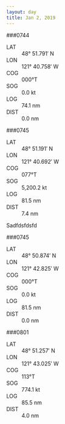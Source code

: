 ```yaml
---
layout: day
title: Jan 2, 2019
---
```




###0744

<dl class="log-data"><dt class="log-data__label label--lat"><span title="Latitude">LAT</span></dt>
<dd class="log-data__content content--lat">48° 51.791′ N</dd>
<dt class="log-data__label label--lon"><span title="Longitude">LON</span></dt>
<dd class="log-data__content content--lon">121° 40.758′ W</dd>
<dt class="log-data__label label--cog"><span title="Course Over Ground">COG</span></dt>
<dd class="log-data__content content--cog">000°T</dd>
<dt class="log-data__label label--sog"><span title="Speed Over Ground">SOG</span></dt>
<dd class="log-data__content content--sog">0.0 kt</dd>
<dt class="log-data__label label--log"><span title="Total nautical miles travelled">LOG</span></dt>
<dd class="log-data__content content--log">74.1 nm</dd>
<dt class="log-data__label label--dist"><span title="Nautical miles travelled since previous entry">DIST</span></dt>
<dd class="log-data__content content--dist">0.0 nm</dd></dl>

<p class="remarks"></p>

###0745

<dl class="log-data"><dt class="log-data__label label--lat"><span title="Latitude">LAT</span></dt>
<dd class="log-data__content content--lat">48° 51.191′ N</dd>
<dt class="log-data__label label--lon"><span title="Longitude">LON</span></dt>
<dd class="log-data__content content--lon">121° 40.692′ W</dd>
<dt class="log-data__label label--cog"><span title="Course Over Ground">COG</span></dt>
<dd class="log-data__content content--cog">077°T</dd>
<dt class="log-data__label label--sog"><span title="Speed Over Ground">SOG</span></dt>
<dd class="log-data__content content--sog">5,200.2 kt</dd>
<dt class="log-data__label label--log"><span title="Total nautical miles travelled">LOG</span></dt>
<dd class="log-data__content content--log">81.5 nm</dd>
<dt class="log-data__label label--dist"><span title="Nautical miles travelled since previous entry">DIST</span></dt>
<dd class="log-data__content content--dist">7.4 nm</dd></dl>

<p class="remarks">Sadfdsfdsfd</p>

###0745

<dl class="log-data"><dt class="log-data__label label--lat"><span title="Latitude">LAT</span></dt>
<dd class="log-data__content content--lat">48° 50.874′ N</dd>
<dt class="log-data__label label--lon"><span title="Longitude">LON</span></dt>
<dd class="log-data__content content--lon">121° 42.825′ W</dd>
<dt class="log-data__label label--cog"><span title="Course Over Ground">COG</span></dt>
<dd class="log-data__content content--cog">000°T</dd>
<dt class="log-data__label label--sog"><span title="Speed Over Ground">SOG</span></dt>
<dd class="log-data__content content--sog">0.0 kt</dd>
<dt class="log-data__label label--log"><span title="Total nautical miles travelled">LOG</span></dt>
<dd class="log-data__content content--log">81.5 nm</dd>
<dt class="log-data__label label--dist"><span title="Nautical miles travelled since previous entry">DIST</span></dt>
<dd class="log-data__content content--dist">0.0 nm</dd></dl>

<p class="remarks"></p>

###0801

<dl class="log-data"><dt class="log-data__label label--lat"><span title="Latitude">LAT</span></dt>
<dd class="log-data__content content--lat">48° 51.257′ N</dd>
<dt class="log-data__label label--lon"><span title="Longitude">LON</span></dt>
<dd class="log-data__content content--lon">121° 43.025′ W</dd>
<dt class="log-data__label label--cog"><span title="Course Over Ground">COG</span></dt>
<dd class="log-data__content content--cog">113°T</dd>
<dt class="log-data__label label--sog"><span title="Speed Over Ground">SOG</span></dt>
<dd class="log-data__content content--sog">774.1 kt</dd>
<dt class="log-data__label label--log"><span title="Total nautical miles travelled">LOG</span></dt>
<dd class="log-data__content content--log">85.5 nm</dd>
<dt class="log-data__label label--dist"><span title="Nautical miles travelled since previous entry">DIST</span></dt>
<dd class="log-data__content content--dist">4.0 nm</dd></dl>

<p class="remarks"></p>
